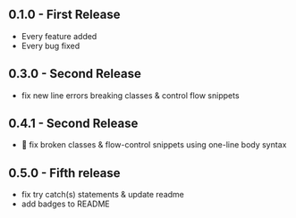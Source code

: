 ## 0.1.0 - First Release
* Every feature added
* Every bug fixed

## 0.3.0 - Second Release
* fix new line errors breaking classes & control flow snippets

## 0.4.1 - Second Release
* 🐛 fix broken classes & flow-control snippets using one-line body syntax

## 0.5.0 - Fifth release
* fix try catch(s) statements & update readme
* add badges to README
